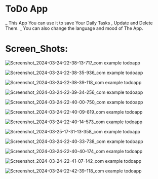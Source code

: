 # ToDo App
_ This App You can use it to save Your Daily Tasks , Update and Delete Them.
_ You can also change the language and mood of The App.


# Screen_Shots:
![Screenshot_2024-03-24-22-38-13-717_com example todoapp](https://github.com/HendSayed25/ToDo_App/assets/125665213/8cd3e251-bc9b-4bbe-a5f3-ef5a657eb379)

![Screenshot_2024-03-24-22-38-35-936_com example todoapp](https://github.com/HendSayed25/ToDo_App/assets/125665213/8c2130cc-cc04-496b-965c-bc6be3b052be)

![Screenshot_2024-03-24-22-38-39-118_com example todoapp](https://github.com/HendSayed25/ToDo_App/assets/125665213/0e12fb8b-0169-497f-9b8d-5bf7d04271a3)

![Screenshot_2024-03-24-22-39-34-256_com example todoapp](https://github.com/HendSayed25/ToDo_App/assets/125665213/b0bf0aac-91bd-4d65-b8a5-884ca11511ef)

![Screenshot_2024-03-24-22-40-00-750_com example todoapp](https://github.com/HendSayed25/ToDo_App/assets/125665213/97bc321a-198b-4181-b6c3-5f161c75beed)

![Screenshot_2024-03-24-22-40-09-819_com example todoapp](https://github.com/HendSayed25/ToDo_App/assets/125665213/be5de15f-c4aa-4c55-a4f4-8cab1987606a)

![Screenshot_2024-03-24-22-40-14-573_com example todoapp](https://github.com/HendSayed25/ToDo_App/assets/125665213/301a088b-4f87-49c1-8ab6-cef26a141b74)

![Screenshot_2024-03-25-17-31-13-358_com example todoapp](https://github.com/HendSayed25/ToDo_App/assets/125665213/e75bdca6-2bec-45a2-91c5-00de7bd62234)

![Screenshot_2024-03-24-22-40-33-738_com example todoapp](https://github.com/HendSayed25/ToDo_App/assets/125665213/92af49b3-389e-4bf4-9b1d-ef50f2cc639d)

![Screenshot_2024-03-24-22-40-40-174_com example todoapp](https://github.com/HendSayed25/ToDo_App/assets/125665213/272ddcea-a495-4ba4-906f-bcf12e128a69)

![Screenshot_2024-03-24-22-41-07-142_com example todoapp](https://github.com/HendSayed25/ToDo_App/assets/125665213/a50fed9c-78dd-4bc2-abb1-cb336cdc9cbd)

![Screenshot_2024-03-24-22-42-39-118_com example todoapp](https://github.com/HendSayed25/ToDo_App/assets/125665213/686f6ca7-d546-4247-8854-e462d1bd5d83)


